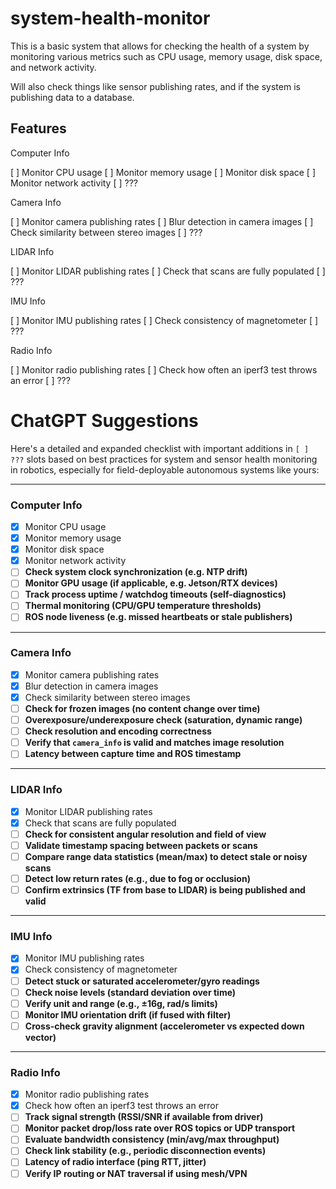 # system-health-monitor

This is a basic system that allows for checking the health of a system by monitoring various metrics such as CPU usage, memory usage, disk space, and network activity.

Will also check things like sensor publishing rates, and if the system is publishing data to a database.

## Features

Computer Info

[ ] Monitor CPU usage
[ ] Monitor memory usage
[ ] Monitor disk space
[ ] Monitor network activity
[ ] ???

Camera Info

[ ] Monitor camera publishing rates
[ ] Blur detection in camera images
[ ] Check similarity between stereo images
[ ] ???

LIDAR Info

[ ] Monitor LIDAR publishing rates
[ ] Check that scans are fully populated
[ ] ???

IMU Info

[ ] Monitor IMU publishing rates
[ ] Check consistency of magnetometer
[ ] ???


Radio Info

[ ] Monitor radio publishing rates
[ ] Check how often an iperf3 test throws an error
[ ] ???



# ChatGPT Suggestions

Here's a detailed and expanded checklist with important additions in `[ ] ???` slots based on best practices for system and sensor health monitoring in robotics, especially for field-deployable autonomous systems like yours:

---

### **Computer Info**

* [x] Monitor CPU usage
* [x] Monitor memory usage
* [x] Monitor disk space
* [x] Monitor network activity
* [ ] **Check system clock synchronization (e.g. NTP drift)**
* [ ] **Monitor GPU usage (if applicable, e.g. Jetson/RTX devices)**
* [ ] **Track process uptime / watchdog timeouts (self-diagnostics)**
* [ ] **Thermal monitoring (CPU/GPU temperature thresholds)**
* [ ] **ROS node liveness (e.g. missed heartbeats or stale publishers)**

---

### **Camera Info**

* [x] Monitor camera publishing rates
* [x] Blur detection in camera images
* [x] Check similarity between stereo images
* [ ] **Check for frozen images (no content change over time)**
* [ ] **Overexposure/underexposure check (saturation, dynamic range)**
* [ ] **Check resolution and encoding correctness**
* [ ] **Verify that `camera_info` is valid and matches image resolution**
* [ ] **Latency between capture time and ROS timestamp**

---

### **LIDAR Info**

* [x] Monitor LIDAR publishing rates
* [x] Check that scans are fully populated
* [ ] **Check for consistent angular resolution and field of view**
* [ ] **Validate timestamp spacing between packets or scans**
* [ ] **Compare range data statistics (mean/max) to detect stale or noisy scans**
* [ ] **Detect low return rates (e.g., due to fog or occlusion)**
* [ ] **Confirm extrinsics (TF from base to LIDAR) is being published and valid**

---

### **IMU Info**

* [x] Monitor IMU publishing rates
* [x] Check consistency of magnetometer
* [ ] **Detect stuck or saturated accelerometer/gyro readings**
* [ ] **Check noise levels (standard deviation over time)**
* [ ] **Verify unit and range (e.g., ±16g, rad/s limits)**
* [ ] **Monitor IMU orientation drift (if fused with filter)**
* [ ] **Cross-check gravity alignment (accelerometer vs expected down vector)**

---

### **Radio Info**

* [x] Monitor radio publishing rates
* [x] Check how often an iperf3 test throws an error
* [ ] **Track signal strength (RSSI/SNR if available from driver)**
* [ ] **Monitor packet drop/loss rate over ROS topics or UDP transport**
* [ ] **Evaluate bandwidth consistency (min/avg/max throughput)**
* [ ] **Check link stability (e.g., periodic disconnection events)**
* [ ] **Latency of radio interface (ping RTT, jitter)**
* [ ] **Verify IP routing or NAT traversal if using mesh/VPN**
